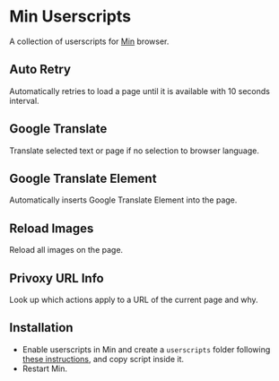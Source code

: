 # Min Userscripts

A collection of userscripts for [Min](https://minbrowser.org) browser.

## Auto Retry

Automatically retries to load a page until it is available with 10 seconds interval.

## Google Translate

Translate selected text or page if no selection to browser language.

## Google Translate Element

Automatically inserts Google Translate Element into the page.

## Reload Images

Reload all images on the page.

## Privoxy URL Info

Look up which actions apply to a URL of the current page and why.

## Installation

* Enable userscripts in Min and create a `userscripts` folder following [these instructions](https://github.com/minbrowser/min/wiki/userscripts), and copy script inside it.
* Restart Min.
